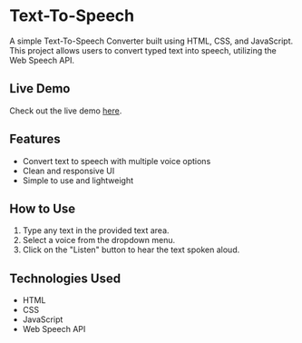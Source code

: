 # Text-To-Speech

A simple Text-To-Speech Converter built using HTML, CSS, and JavaScript. This project allows users to convert typed text into speech, utilizing the Web Speech API.

## Live Demo

Check out the live demo [here](https://sidhesh-goud.github.io/Text-To-Speech/).

## Features

- Convert text to speech with multiple voice options
- Clean and responsive UI
- Simple to use and lightweight

## How to Use

1. Type any text in the provided text area.
2. Select a voice from the dropdown menu.
3. Click on the "Listen" button to hear the text spoken aloud.

## Technologies Used

- HTML
- CSS
- JavaScript
- Web Speech API
